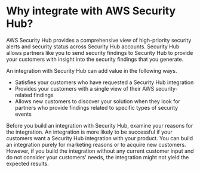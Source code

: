 # Why integrate with AWS Security Hub?<a name="why-integrate"></a>

AWS Security Hub provides a comprehensive view of high\-priority security alerts and security status across Security Hub accounts\. Security Hub allows partners like you to send security findings to Security Hub to provide your customers with insight into the security findings that you generate\.

An integration with Security Hub can add value in the following ways\.
+ Satisfies your customers who have requested a Security Hub integration
+ Provides your customers with a single view of their AWS security\-related findings
+ Allows new customers to discover your solution when they look for partners who provide findings related to specific types of security events

Before you build an integration with Security Hub, examine your reasons for the integration\. An integration is more likely to be successful if your customers want a Security Hub integration with your product\. You can build an integration purely for marketing reasons or to acquire new customers\. However, if you build the integration without any current customer input and do not consider your customers' needs, the integration might not yield the expected results\.